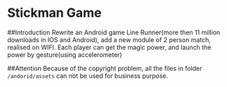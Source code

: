 # Stickman Game
##Introduction
Rewrite an Android game Line Runner(more then 11 million downloads in IOS and Android), add a new module of 2 person match, realised on WIFI. Each player can get the magic power, and launch the power by gesture(using accelerometer)


##Attention
Because of the copyright problem, all the files in folder ``/andorid/assets`` can not be used for business purpose.
